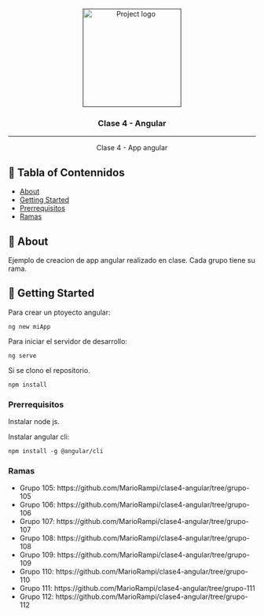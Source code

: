 <p align="center">
  <a href="" rel="noopener">
 <img width=200px height=200px src="https://i.imgur.com/6wj0hh6.jpg" alt="Project logo"></a>
</p>

<h3 align="center">Clase 4 - Angular</h3>

<div align="center">

</div>

---

<p align="center"> Clase 4 - App angular
    <br> 
</p>

## 📝 Tabla of Contennidos

- [About](#about)
- [Getting Started](#getting_started)
- [Prerrequisitos](#pre)
- [Ramas](#ramas)

## 🧐 About <a name = "about"></a>

Ejemplo de creacion de app angular realizado en clase.
Cada grupo tiene su rama.

## 🏁 Getting Started <a name = "getting_started"></a>

Para crear un ptoyecto angular:

```
ng new miApp
```

Para iniciar el servidor de desarrollo:

```
ng serve
```

Si se clono el repositorio.

```
npm install
```

### Prerrequisitos <a name = "pre"></a>

Instalar node js.

Instalar angular cli:

```
npm install -g @angular/cli
```

### Ramas <a name = "ramas"></a>

<ul>
    <li>Grupo 105: https://github.com/MarioRampi/clase4-angular/tree/grupo-105</li>
  <li>Grupo 106: https://github.com/MarioRampi/clase4-angular/tree/grupo-106</li>
  <li>Grupo 107: https://github.com/MarioRampi/clase4-angular/tree/grupo-107</li>
  
  <li>Grupo 108: https://github.com/MarioRampi/clase4-angular/tree/grupo-108</li>
  
  <li>Grupo 109: https://github.com/MarioRampi/clase4-angular/tree/grupo-109</li>
  
  <li>Grupo 110: https://github.com/MarioRampi/clase4-angular/tree/grupo-110</li>
  
  <li>Grupo 111: https://github.com/MarioRampi/clase4-angular/tree/grupo-111</li>
  
  <li>Grupo 112: https://github.com/MarioRampi/clase4-angular/tree/grupo-112</li>
</ul>
